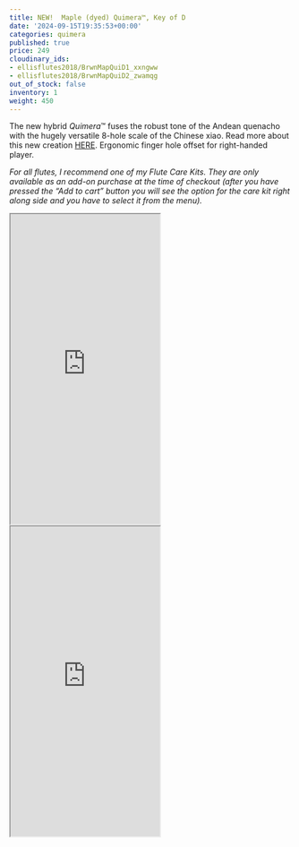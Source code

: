 ```yaml
---
title: NEW!  Maple (dyed) Quimera™, Key of D
date: '2024-09-15T19:35:53+00:00'
categories: quimera
published: true
price: 249
cloudinary_ids:
- ellisflutes2018/BrwnMapQuiD1_xxngww
- ellisflutes2018/BrwnMapQuiD2_zwamqg
out_of_stock: false
inventory: 1
weight: 450
---
```


The new hybrid  *Quimera*™ fuses the robust tone of the Andean quenacho with the hugely versatile 8-hole scale of the Chinese xiao.  Read more about this new creation [HERE](https://www.ellisflutes.com/world-flutes/quimera).   Ergonomic finger hole offset for right-handed player.

*For all flutes, I recommend one of my Flute Care Kits. They are only available as an add-on purchase at the time of checkout (after you have pressed the “Add to cart” button you will see the option for the care kit right along side and you have to select it from the menu).*

<iframe width="267" height="554" src="https://www.youtube.com/embed/99C4dllkXO8" ></iframe>

<iframe width="267" height="554" src="https://www.youtube.com/embed/UAymcOqrcMo" ></iframe>
